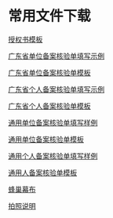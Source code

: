 # 常用文件下载


[授权书模板][1]


[广东省单位备案核验单填写示例](/网站服务/备案系统/image/广东省单位备案核验单填写示例.jpg)

[广东省单位备案核验单模板][3]

[广东省个人备案核验单填写示例](/网站服务/备案系统/image/广东省个人备案核验单填写示例.jpg)

[广东省个人备案核验单模板][5]

[通用单位备案核验单填写样例](/网站服务/备案系统/image/通用单位备案核验单填写样例.jpg)

[通用单位备案核验单模板][7]

[通用个人备案核验单填写样例](/网站服务/备案系统/image/通用个人备案核验单填写样例.jpg)

[通用人备案核验单模板][9]

[蜂巢幕布][10]

[拍照说明](/网站服务/备案系统/image/拍照说明.jpg)

  [1]: http://cloudcomb-wiki.nos-eastchina1.126.net/%E6%8E%88%E6%9D%83%E4%B9%A6%E6%A8%A1%E6%9D%BF.docx
  [3]: http://cloudcomb-wiki.nos-eastchina1.126.net/%E5%B9%BF%E4%B8%9C%E7%9C%81%E5%8D%95%E4%BD%8D%E5%A4%87%E6%A1%88%E6%A0%B8%E9%AA%8C%E5%8D%95%E6%A8%A1%E6%9D%BF.docx
  [5]: http://cloudcomb-wiki.nos-eastchina1.126.net/%E5%B9%BF%E4%B8%9C%E7%9C%81%E4%B8%AA%E4%BA%BA%E5%A4%87%E6%A1%88%E6%A0%B8%E9%AA%8C%E5%8D%95%E6%A8%A1%E6%9D%BF.docx
  [7]: http://cloudcomb-wiki.nos-eastchina1.126.net/%E9%80%9A%E7%94%A8%E5%8D%95%E4%BD%8D%E5%A4%87%E6%A1%88%E6%A0%B8%E9%AA%8C%E5%8D%95%E6%A8%A1%E6%9D%BF.docx
  [9]: http://cloudcomb-wiki.nos-eastchina1.126.net/%E9%80%9A%E7%94%A8%E4%B8%AA%E4%BA%BA%E5%A4%87%E6%A1%88%E6%A0%B8%E9%AA%8C%E5%8D%95%E6%A8%A1%E6%9D%BF.docx
  [10]: http://cloudcomb-wiki.nos-eastchina1.126.net/%E8%9C%82%E5%B7%A2%E5%B9%95%E5%B8%83.rar
